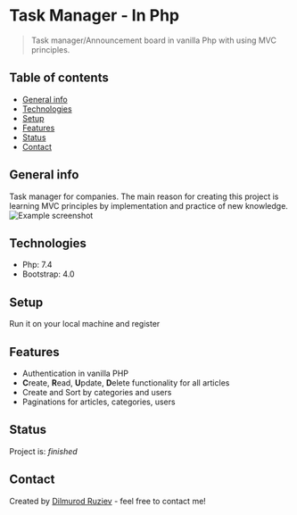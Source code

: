 # Task Manager - In Php
> Task manager/Announcement board in vanilla Php with using MVC principles.

## Table of contents
* [General info](#general-info)
* [Technologies](#technologies)
* [Setup](#setup)
* [Features](#features)
* [Status](#status)
* [Contact](#contact)

## General info
Task manager for companies.
The main reason for creating this project is learning MVC principles by implementation and practice of new knowledge. 
![Example screenshot](/project/app/php.png)

## Technologies
* Php: 7.4
* Bootstrap: 4.0

## Setup
Run it on your local machine and register

## Features
* Authentication in vanilla PHP
* **C**reate, **R**ead, **U**pdate, **D**elete functionality for all articles
* Create and Sort by categories and users
* Paginations for articles, categories, users

## Status
Project is: _finished_

## Contact
Created by [Dilmurod Ruziev](tg://resolve?domain=Dilmurod_RD) - feel free to contact me!
